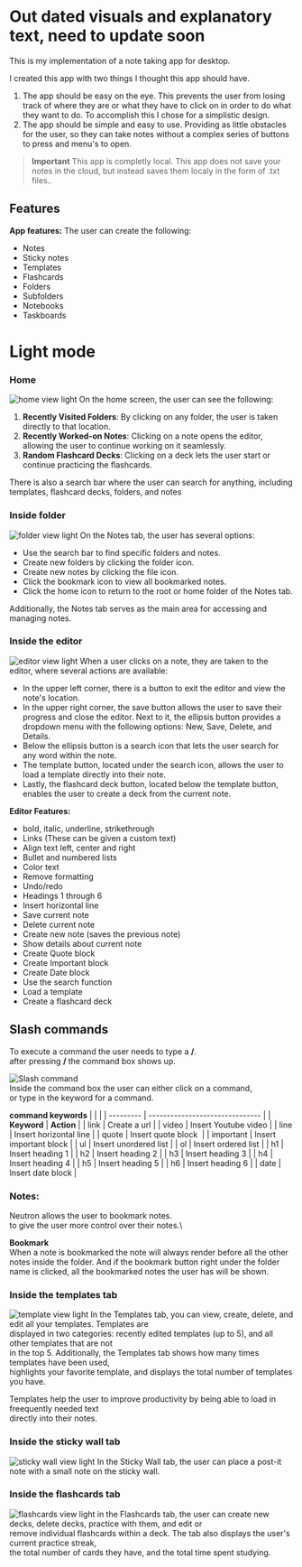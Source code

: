 # Out dated visuals and explanatory text, need to update soon
This is my implementation of a note taking app for desktop.

I created this app with two things I thought this app should have. 
1. The app should be easy on the eye. This prevents the user from losing track of where they are or what they have to click on in order to do what they want to do. To accomplish this I chose for a simplistic design.
2. The app should be simple and easy to use. Providing as little obstacles for the user, so they can take notes without a complex series of buttons to press and menu's to open.

> **Important** This app is completly local. This app does not save your notes in the cloud, but instead saves them localy in the form of .txt files..

## Features
**App features:**
The user can create the following:
- Notes
- Sticky notes
- Templates
- Flashcards
- Folders
- Subfolders
- Notebooks
- Taskboards


# Light mode
### Home
![home view light](https://github.com/VeronGoggans/Note-taking-app/blob/sqlite-persistence/docs/img/home-view-light.png?raw=true)
On the home screen, the user can see the following:
1. **Recently Visited Folders**: By clicking on any folder, the user is taken directly to that location.
2. **Recently Worked-on Notes**: Clicking on a note opens the editor, allowing the user to continue working on it seamlessly.
3. **Random Flashcard Decks**: Clicking on a deck lets the user start or continue practicing the flashcards.

There is also a search bar where the user can search for anything, including templates\,
flashcard decks, folders, and notes
### Inside folder
![folder view light](https://github.com/VeronGoggans/Note-taking-app/blob/sqlite-persistence/docs/img/folder-view-light.png?raw=true)
On the Notes tab, the user has several options:
- Use the search bar to find specific folders and notes.
- Create new folders by clicking the folder icon.
- Create new notes by clicking the file icon.
- Click the bookmark icon to view all bookmarked notes.
- Click the home icon to return to the root or home folder of the Notes tab.

Additionally, the Notes tab serves as the main area for accessing and managing notes.
### Inside the editor
![editor view light](https://github.com/VeronGoggans/Note-taking-app/blob/sqlite-persistence/docs/img/editor-view-light.png?raw=true)
When a user clicks on a note, they are taken to the editor, where several actions are available:
- In the upper left corner, there is a button to exit the editor and view the note's location.
- In the upper right corner, the save button allows the user to save their progress and close the editor. Next to it, the ellipsis button provides a dropdown menu with the following options: New, Save, Delete, and Details.
- Below the ellipsis button is a search icon that lets the user search for any word within the note.
- The template button, located under the search icon, allows the user to load a template directly into their note.
- Lastly, the flashcard deck button, located below the template button, enables the user to create a deck from the current note.

**Editor Features:**
- bold, italic, underline, strikethrough
- Links (These can be given a custom text)
- Align text left, center and right
- Bullet and numbered lists
- Color text
- Remove formatting
- Undo/redo
- Headings 1 through 6 
- Insert horizontal line
- Save current note
- Delete current note
- Create new note (saves the previous note)
- Show details about current note
- Create Quote block
- Create Important block
- Create Date block
- Use the search function
- Load a template
- Create a flashcard deck

## Slash commands 
To execute a command the user needs to type a **/**.\
after pressing **/** the command box shows up.


![Slash command](https://github.com/VeronGoggans/Keeps/blob/main/docs/img/slash-commands.png?raw=true)\
Inside the command box the user can either click on a command,\
or type in the keyword for a command. 

**command keywords**
|           |                                 |
| --------- | ------------------------------- |
| **Keyword**   | **Action**                          |
| link      | Create a url                    |
| video     | Insert Youtube video            |
| line      | Insert horizontal line          |
| quote     | Insert quote block              |
| important | Insert important block          |
| ul        | Insert unordered list           |
| ol        | Insert ordered list             |
| h1        | Insert heading 1                |
| h2        | Insert heading 2                |
| h3        | Insert heading 3                |
| h4        | Insert heading 4                |
| h5        | Insert heading 5                |
| h6        | Insert heading 6                |
| date      | Insert date block               |

### Notes:
Neutron allows the user to bookmark notes.\
to give the user more control over their notes.\


**Bookmark**\
When a note is bookmarked the note will always render before all the other notes inside the folder. 
And if the bookmark button right under the folder name is clicked, all the bookmarked notes the user has will be shown. 

### Inside the templates tab
![template view light](https://github.com/VeronGoggans/Note-taking-app/blob/main/docs/img/template-view-light.png?raw=true)
In the Templates tab, you can view, create, delete, and edit all your templates. Templates are\
displayed in two categories: recently edited templates (up to 5), and all other templates that are not\
in the top 5. Additionally, the Templates tab shows how many times templates have been used,\
highlights your favorite template, and displays the total number of templates you have.  

Templates help the user to improve productivity by being able to load in freequently needed text\
directly into their notes.

### Inside the sticky wall tab
![sticky wall view light](https://github.com/VeronGoggans/Note-taking-app/blob/main/docs/img/sticky-wall-view-light.png?raw=true)
In the Sticky Wall tab, the user can place a post-it note with a small note on the sticky wall.

### Inside the flashcards tab
![flashcards view light](https://github.com/VeronGoggans/Note-taking-app/blob/main/docs/img/flashcard-view-light.png?raw=true)
in the Flashcards tab, the user can create new decks, delete decks, practice with them, and edit or\
remove individual flashcards within a deck. The tab also displays the user's current practice streak,\
the total number of cards they have, and the total time spent studying.
